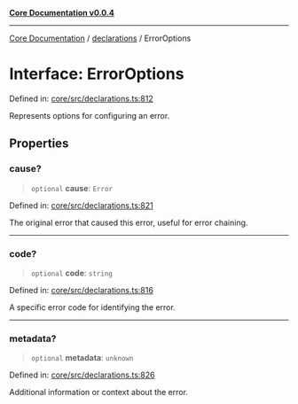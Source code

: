 [**Core Documentation v0.0.4**](../../README.md)

***

[Core Documentation](../../modules.md) / [declarations](../README.md) / ErrorOptions

# Interface: ErrorOptions

Defined in: [core/src/declarations.ts:812](https://github.com/stonemjs/core/blob/93efe04ef1a71ad6f49c3b315da54d45ace50f23/src/declarations.ts#L812)

Represents options for configuring an error.

## Properties

### cause?

> `optional` **cause**: `Error`

Defined in: [core/src/declarations.ts:821](https://github.com/stonemjs/core/blob/93efe04ef1a71ad6f49c3b315da54d45ace50f23/src/declarations.ts#L821)

The original error that caused this error, useful for error chaining.

***

### code?

> `optional` **code**: `string`

Defined in: [core/src/declarations.ts:816](https://github.com/stonemjs/core/blob/93efe04ef1a71ad6f49c3b315da54d45ace50f23/src/declarations.ts#L816)

A specific error code for identifying the error.

***

### metadata?

> `optional` **metadata**: `unknown`

Defined in: [core/src/declarations.ts:826](https://github.com/stonemjs/core/blob/93efe04ef1a71ad6f49c3b315da54d45ace50f23/src/declarations.ts#L826)

Additional information or context about the error.
